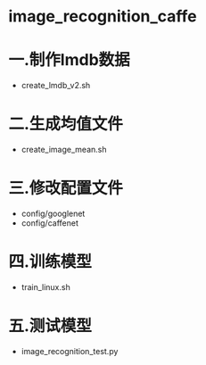# image_recognition_caffe

# 一.制作lmdb数据
- create_lmdb_v2.sh


# 二.生成均值文件
- create_image_mean.sh

# 三.修改配置文件
- config/googlenet
- config/caffenet

# 四.训练模型
- train_linux.sh

# 五.测试模型
- image_recognition_test.py
